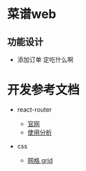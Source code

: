 # 菜谱web

## 功能设计
- 添加订单 定吃什么啊


# 开发参考文档
* react-router
    - [官网](https://reactrouter.com/en/main/hooks)
    - [使用分析](https://juejin.cn/post/7069555976717729805#heading-8)

* css
    - [网格 grid](https://juejin.cn/post/6844903891079790600)